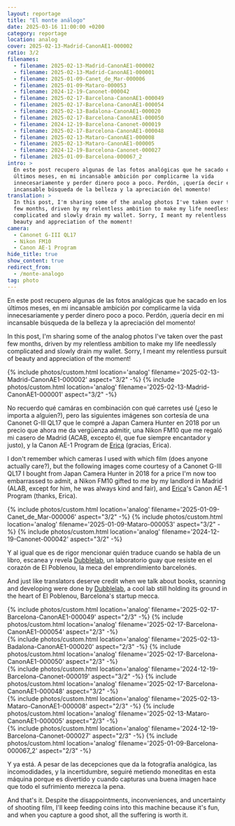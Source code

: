 ```yaml
---
layout: reportage
title: "El monte análogo"
date: 2025-03-16 11:00:00 +0200
category: reportage
location: analog
cover: 2025-02-13-Madrid-CanonAE1-000002
ratio: 3/2
filenames:
  - filename: 2025-02-13-Madrid-CanonAE1-000002
  - filename: 2025-02-13-Madrid-CanonAE1-000001
  - filename: 2025-01-09-Canet_de_Mar-000006
  - filename: 2025-01-09-Mataro-000053
  - filename: 2024-12-19-Canonet-000042
  - filename: 2025-02-17-Barcelona-CanonAE1-000049
  - filename: 2025-02-17-Barcelona-CanonAE1-000054
  - filename: 2025-02-13-Badalona-CanonAE1-000020
  - filename: 2025-02-17-Barcelona-CanonAE1-000050
  - filename: 2024-12-19-Barcelona-Canonet-000019
  - filename: 2025-02-17-Barcelona-CanonAE1-000048
  - filename: 2025-02-13-Mataro-CanonAE1-000008
  - filename: 2025-02-13-Mataro-CanonAE1-000005
  - filename: 2024-12-19-Barcelona-Canonet-000027
  - filename: 2025-01-09-Barcelona-000067_2
intro: >
  En este post recupero algunas de las fotos analógicas que he sacado en los
  últimos meses, en mi incansable ambición por complicarme la vida
  innecesariamente y perder dinero poco a poco. Perdón, ¡quería decir en mi
  incansable búsqueda de la belleza y la apreciación del momento!
translation: >
  In this post, I'm sharing some of the analog photos I've taken over the past
  few months, driven by my relentless ambition to make my life needlessly
  complicated and slowly drain my wallet. Sorry, I meant my relentless pursuit of
  beauty and appreciation of the moment!
camera:
  - Canonet G-III QL17
  - Nikon FM10
  - Canon AE-1 Program
hide_title: true
show_content: true
redirect_from:
  - /monte-analogo
tag: photo
---
```


<div class="t">
    <p>
        En este post recupero algunas de las fotos analógicas que he sacado en los
        últimos meses, en mi incansable ambición por complicarme la vida
        innecesariamente y perder dinero poco a poco. Perdón, ¡quería decir en mi
        incansable búsqueda de la belleza y la apreciación del momento!
    </p>
    <p class="is-light">
In this post, I'm sharing some of the analog photos I've taken over the past
        few months, driven by my relentless ambition to make my life needlessly
        complicated and slowly drain my wallet. Sorry, I meant my relentless
        pursuit of beauty and appreciation of the moment!
</p>
</div>

<div class="g">
{% include photos/custom.html location='analog' filename='2025-02-13-Madrid-CanonAE1-000002' aspect="3/2" -%}
{% include photos/custom.html location='analog' filename='2025-02-13-Madrid-CanonAE1-000001' aspect="3/2" -%}
</div>

<div class="t">
    <p>No recuerdo qué camáras en combinación con qué carretes usé (¿eso le importa a alguien?), pero las siguientes imágenes son cortesía de una Canonet G-III QL17 que le compré a Japan Camera Hunter en 2018 por un precio que ahora me da vergüenza admitir, una Nikon FM10 que me regaló mi casero de Madrid (ACAB, excepto él, que fue siempre encantador y justo), y la Canon AE-1 Program de <a href="https://www.ericafustero.com">Erica</a> (gracias, Erica).</p>
    <p class="is-light"> I don't remember which cameras I used with which film (does anyone actually
    care?), but the following images come courtesy of a Canonet G-III QL17 I
    bought from Japan Camera Hunter in 2018 for a price I'm now too embarrassed
    to admit, a Nikon FM10 gifted to me by my landlord in Madrid (ALAB, except
    for him, he was always kind and fair), and <a href="https://www.ericafustero.com">Erica</a>'s Canon AE-1 Program
    (thanks, Erica).
        </p>
</div>

<div class="g">
{% include photos/custom.html location='analog' filename='2025-01-09-Canet_de_Mar-000006' aspect="3/2" -%}
{% include photos/custom.html location='analog' filename='2025-01-09-Mataro-000053' aspect="3/2" -%}
{% include photos/custom.html location='analog' filename='2024-12-19-Canonet-000042' aspect="3/2" -%}
</div>

<div class="t">
    <p>Y al igual que es de rigor mencionar quién traduce cuando se habla de un libro, escanea y revela <a href="https://dubblelab.com">Dubblelab</a>, un laboratorio guay que resiste en el corazón de El Poblenou, la meca del emprendimiento barcelonés.</p>
    <p class="is-light">And just like translators deserve credit when we talk
        about books, scanning and developing were done by <a
            href="https://dubblelab.com">Dubblelab</a>, a cool lab still
        holding its ground in the heart of El Poblenou, Barcelona's startup
        mecca.</p>
</div>

<div class="g">
<div class="h">
    {% include photos/custom.html location='analog' filename='2025-02-17-Barcelona-CanonAE1-000049' aspect="2/3" -%}
    {% include photos/custom.html location='analog' filename='2025-02-17-Barcelona-CanonAE1-000054' aspect="2/3" -%}
</div>
<div class="h">
    {% include photos/custom.html location='analog' filename='2025-02-13-Badalona-CanonAE1-000020' aspect="2/3" -%}
    {% include photos/custom.html location='analog' filename='2025-02-17-Barcelona-CanonAE1-000050' aspect="2/3" -%}
</div>
</div>

<div class="g">
<div class="g">
    {% include photos/custom.html location='analog' filename='2024-12-19-Barcelona-Canonet-000019' aspect="3/2" -%}
    {% include photos/custom.html location='analog' filename='2025-02-17-Barcelona-CanonAE1-000048' aspect="3/2" -%}
</div>

<div class="h">
    {% include photos/custom.html location='analog' filename='2025-02-13-Mataro-CanonAE1-000008' aspect="2/3" -%}
    {% include photos/custom.html location='analog' filename='2025-02-13-Mataro-CanonAE1-000005' aspect="2/3" -%}
</div>
<div class="h">
    {% include photos/custom.html location='analog' filename='2024-12-19-Barcelona-Canonet-000027' aspect="2/3" -%}
    {% include photos/custom.html location='analog' filename='2025-01-09-Barcelona-000067_2' aspect="2/3" -%}
</div>
</div>

<div class="t">
    <p>Y ya está. A pesar de las decepciones que da la fotografía analógica, las
        incomodidades, y la incertidumbre, seguiré metiendo moneditas en esta
        máquina porque es divertido y cuando capturas una buena imagen hace que
        todo el sufrimiento merezca la pena.</p>
    <p class="is-light">And that's it. Despite the disappointments,
        inconveniences, and uncertainty of shooting film, I'll keep feeding
        coins into this machine because it's fun, and when you capture a good
        shot, all the suffering is worth it.</p>
</div>
